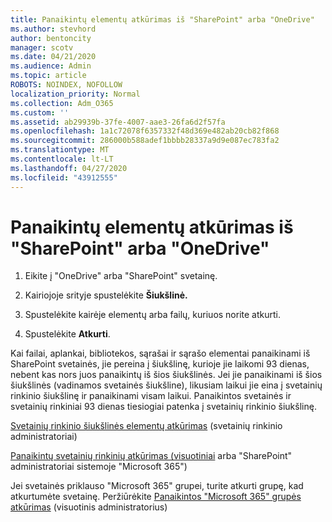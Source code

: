 ```yaml
---
title: Panaikintų elementų atkūrimas iš "SharePoint" arba "OneDrive"
ms.author: stevhord
author: bentoncity
manager: scotv
ms.date: 04/21/2020
ms.audience: Admin
ms.topic: article
ROBOTS: NOINDEX, NOFOLLOW
localization_priority: Normal
ms.collection: Adm_O365
ms.custom: ''
ms.assetid: ab29939b-37fe-4007-aae3-26fa6d2f57fa
ms.openlocfilehash: 1a1c72078f6357332f48d369e482ab20cb82f868
ms.sourcegitcommit: 286000b588adef1bbbb28337a9d9e087ec783fa2
ms.translationtype: MT
ms.contentlocale: lt-LT
ms.lasthandoff: 04/27/2020
ms.locfileid: "43912555"
---
```

# <a name="restore-deleted-items-from-sharepoint-or-onedrive"></a>Panaikintų elementų atkūrimas iš "SharePoint" arba "OneDrive"

1. Eikite į "OneDrive" arba "SharePoint" svetainę.
    
2. Kairiojoje srityje spustelėkite **Šiukšlinė.** 
    
3. Spustelėkite kairėje elementų arba failų, kuriuos norite atkurti.
    
4. Spustelėkite **Atkurti**. 
    
Kai failai, aplankai, bibliotekos, sąrašai ir sąrašo elementai panaikinami iš SharePoint svetainės, jie pereina į šiukšlinę, kurioje jie laikomi 93 dienas, nebent kas nors juos panaikintų iš šios šiukšlinės. Jei jie panaikinami iš šios šiukšlinės (vadinamos svetainės šiukšline), likusiam laikui jie eina į svetainių rinkinio šiukšlinę ir panaikinami visam laikui. Panaikintos svetainės ir svetainių rinkiniai 93 dienas tiesiogiai patenka į svetainių rinkinio šiukšlinę.
  
[Svetainių rinkinio šiukšlinės elementų atkūrimas](https://go.microsoft.com/fwlink/?linkid=867800) (svetainių rinkinio administratoriai) 
  
[Panaikintų svetainių rinkinių atkūrimas (visuotiniai](https://go.microsoft.com/fwlink/?linkid=867660) arba "SharePoint" administratoriai sistemoje "Microsoft 365") 
  
Jei svetainės priklauso "Microsoft 365" grupei, turite atkurti grupę, kad atkurtumėte svetainę. Peržiūrėkite [Panaikintos "Microsoft 365" grupės atkūrimas](https://go.microsoft.com/fwlink/?linkid=867802) (visuotinis administratorius) 
  

